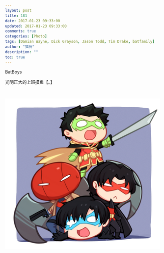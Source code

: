 ```yaml
---
layout: post
title: 181
date: 2017-01-23 09:33:00
updated: 2017-01-23 09:33:00
comments: true
categories: [Photo]
tags: [Damian Wayne, Dick Grayson, Jason Todd, Tim Drake, batfamily]
author: "猫厨"
description: ""
toc: true
---
```


<p>BatBoys</p> 
<p>光明正大的上班摸鱼【。】</p> 
<p><br /></p>

![](https://raw.githubusercontent.com/alicewish/meowchain247/master/img_cVZNdzJtQk9JV2VlSGJITmM0a1dpc0FkT2xvNFZZSXQzZWN3MFpmelY2ZnJyRjNwYXZtSThRPT0.jpg)